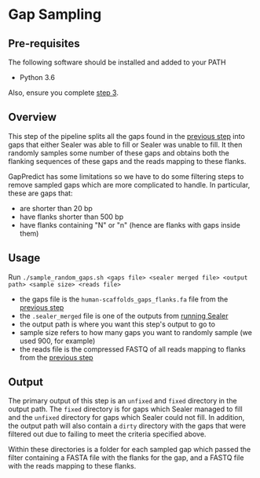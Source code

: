 # Gap Sampling

## Pre-requisites
The following software should be installed and added to your PATH
* Python 3.6

Also, ensure you complete [step 3](https://github.com/bcgsc/GapPredict/tree/Reproduction_Steps/scripts/3_flank_extraction).

## Overview
This step of the pipeline splits all the gaps found in the [previous step](https://github.com/bcgsc/GapPredict/tree/Reproduction_Steps/scripts/3_flank_extraction) into gaps that either Sealer was able to fill or Sealer was unable to fill.
It then randomly samples some number of these gaps and obtains both the flanking sequences of these gaps and the reads mapping to these flanks.

GapPredict has some limitations so we have to do some filtering steps to remove sampled gaps which are more complicated to handle. In particular, these are gaps that:
* are shorter than 20 bp
* have flanks shorter than 500 bp
* have flanks containing "N" or "n" (hence are flanks with gaps inside them)

## Usage
Run `./sample_random_gaps.sh <gaps file> <sealer merged file> <output path> <sample size> <reads file>`
* the gaps file is the `human-scaffolds_gaps_flanks.fa` file from the [previous step](https://github.com/bcgsc/GapPredict/tree/Reproduction_Steps/scripts/3_flank_extraction)
* the `.sealer_merged` file is one of the outputs from [running Sealer](https://github.com/bcgsc/GapPredict/tree/Reproduction_Steps/scripts/2_sealer_gap_filling)
* the output path is where you want this step's output to go to
* sample size refers to how many gaps you want to randomly sample (we used 900, for example)
* the reads file is the compressed FASTQ of all reads mapping to flanks from the [previous step](https://github.com/bcgsc/GapPredict/tree/Reproduction_Steps/scripts/3_flank_extraction)

## Output
The primary output of this step is an `unfixed` and `fixed` directory in the output path. The `fixed` directory is for gaps which Sealer managed to fill
and the `unfixed` directory for gaps which Sealer could not fill. In addition, the output path will also contain a `dirty` directory with the gaps that were
filtered out due to failing to meet the criteria specified above.

Within these directories is a folder for each sampled gap which passed the filter containing
a FASTA file with the flanks for the gap, and a FASTQ file with the reads mapping to these flanks. 

